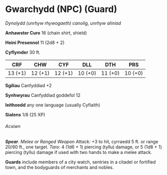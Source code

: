 # Gwarchydd (NPC) (Guard)

*Dynolydd (unrhyw rhywogaeth) canolig, unrhyw aliniad*

**Anhawster Curo** 16 (chain shirt, shield)

**Heini Presennol** 11 (2d8 + 2)

**Cyflymder** 30 ft.

| CRF     | CHW     | CYF     | DLL     | DTH     | PRS     |
|---------|---------|---------|---------|---------|---------|
| 13 (+1) | 12 (+1) | 12 (+1) | 10 (+0) | 11 (+0) | 10 (+0) |

**Sgiliau** Canfyddiad +2

**Synhwyrau** Canfyddiad goddefol 12

**Ieithoedd** any one language (usually Cyfiaith)

**Sialens** 1/8 (25 XP)

###### Acsiwn

***Spear***. *Melee or Ranged Weapon Attack:* +3 to hit, cyrraedd 5 ft. or range 20/60 ft., one target. *Taro:* 4 (1d6 + 1) piercing (tyllu) damage, or 5 (1d8 + 1) piercing (tyllu) damage if used with two hands to make a melee attack.

**Guards** include members of a city watch, sentries in a citadel or fortified town, and the bodyguards of merchants and nobles.